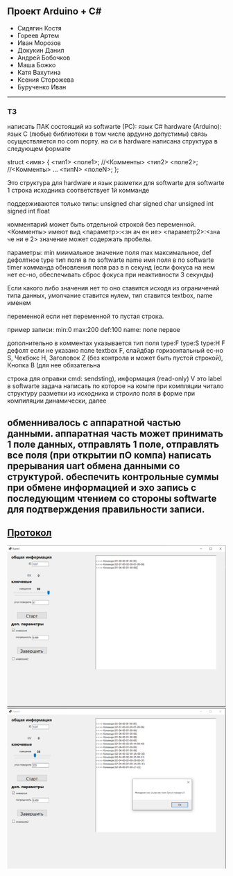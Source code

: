 ## Проект Arduino + C#

- Сидягин Костя
- Гореев Артем
- Иван Морозов
- Докукин Данил
- Андрей Бобочков
- Маша Божко
- Катя Вахутина
- Ксения Сторожева
- Бурученко Иван

---
### ТЗ

написать ПАК состоящий из  softwarte (PC): язык С#  hardware (Arduino): язык C (любые библиотеки в том числе ардуино допустимы)
связь осуществляется по com порту.
на си в hardware написана структура в следующем формате

struct <имя> {
    <тип1> <поле1>; //<Комменты>
    <тип2> <поле2>;
                   //<Комменты>
    ...
    <типN> <полеN>;
};

Это структура для hardware и язык разметки для softwarte 
для softwarte 1 строка исходника соответствует 1й комманде


поддерживаются только типы: 
unsigned char
signed char
unsigned int
signed int
float

комментарий может быть отдельной строкой без переменной.
<Комменты> имеют вид <параметр>:<зн ач ен ие> <параметр2>:<зна че ни е 2> 
значение может содержать пробелы.

параметры:
min миимальное значение поля
max максимальное, 
def дефолтное 
type тип поля в по softwarte 
name имя поля в по softwarte 
timer комманда обновления поля раз в  n секунд (если фокуса на нем нет ес-но, обеспечивать сброс фокуса при неактивности 3 секунды)


Если какого либо значения нет то оно ставится исходя из ограничений типа данных, умолчание ставится нулем, тип ставится textbox, name именем 

переменной если нет переменной то пустая строка.

пример записи: min:0 max:200 def:100 name: поле первое


дополнительно в комментах указывается тип поля type:F  type:S type:H    F дефолт если не указано
поле textbox F, слайдбар горизонтальный ес-но S, Чекбокс H, Заголовок Z (без контрола и может быть пустой строкой), Кнопка B (для нее обязательна 

строка для оправки cmd: sendsting), информация (read-only) V это label в softwarte
задача написать по которое на компе при компляции читало структуру разметки из исходника и строило поля в форме при компиляции динамически, далее

обменнивалось с аппаратной частью данными.
аппаратная часть может принимать 1 поле данных, отправлять 1 поле, отправлять все поля (при открытии пО компа)
написать прерывания uart обмена данными со структурой.
обеспечить контрольные суммы при обмене информацией и эхо запись с последующим чтением со стороны softwarte для подтверждения правильности записи.
---
[Протокол](https://github.com/PhpGuys/arduino_iks/blob/main/hardware/sketch_nov17a/protocol.pdf)
---
![](src/0.png)
![](src/1.png)
